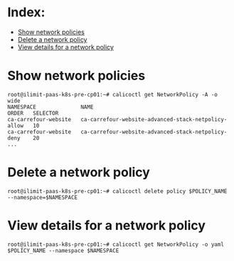 # Index:

* [Show network policies](#id10)
* [Delete a network policy](#id20)
* [View details for a network policy](#id30)

# Show network policies <div id='id10' />

```
root@ilimit-paas-k8s-pre-cp01:~# calicoctl get NetworkPolicy -A -o wide
NAMESPACE              NAME                                                  ORDER   SELECTOR
ca-carrefour-website   ca-carrefour-website-advanced-stack-netpolicy-allow   10
ca-carrefour-website   ca-carrefour-website-advanced-stack-netpolicy-deny    20
...
```

# Delete a network policy <div id='id20' />

```
root@ilimit-paas-k8s-pre-cp01:~# calicoctl delete policy $POLICY_NAME --namespace=$NAMESPACE
```

# View details for a network policy <div id='id20' />

```
root@ilimit-paas-k8s-pre-cp01:~# calicoctl get NetworkPolicy -o yaml $POLICY_NAME --namespace $NAMESPACE
```